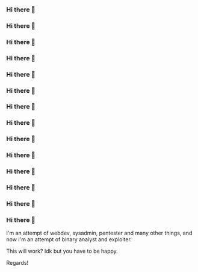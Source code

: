 ### Hi there 👋
### Hi there 👋
### Hi there 👋
### Hi there 👋
### Hi there 👋
### Hi there 👋
### Hi there 👋
### Hi there 👋
### Hi there 👋
### Hi there 👋
### Hi there 👋
### Hi there 👋
### Hi there 👋
### Hi there 👋

I'm an attempt of webdev, sysadmin, pentester and many other things, and now i'm an attempt of binary analyst and exploiter.

This will work? Idk but you have to be happy.

Regards!

